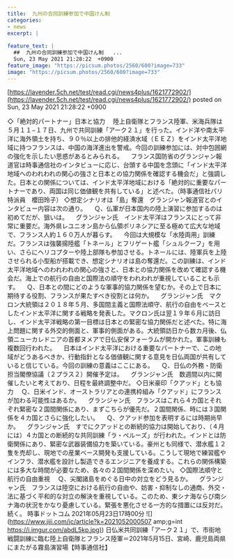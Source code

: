 ```yaml
---
title:  九州の合同訓練参加で中国けん制   
categories:
- news
excerpt: |
  
feature_text: |
  ##  九州の合同訓練参加で中国けん制   ...
  Sun, 23 May 2021 21:28:22  +0900
feature_image: "https://picsum.photos/2560/600?image=733"
image: "https://picsum.photos/2560/600?image=733"
---
```


[https://lavender.5ch.net/test/read.cgi/news4plus/1621772902/](https://lavender.5ch.net/test/read.cgi/news4plus/1621772902/)
posted on Sun, 23 May 2021 21:28:22  +0900

<!--more-->

◇「絶対的パートナー」日本と協力 　陸上自衛隊とフランス陸軍、米海兵隊は５月１１−１７日、九州で共同訓練「アーク２１」を行った。インド洋や南太平洋に海外領土を持ち、９０％以上の排他的経済水域（ＥＥＺ）をインド太平洋地域に持つフランスは、中国の海洋進出を警戒。今回の訓練参加には、対中包囲網の強化を示したい思惑があるとみられる。 　フランス国防省のグランジャン報道官は時事通信社のインタビューに応じ、台頭する中国を念頭に「インド太平洋地域へのわれわれの関心の強さと日本との協力関係を確認する機会だ」と強調した。日本との関係については、インド太平洋地域における「絶対的に重要なパートナーであり、両国は同じ価値観を共有している」と述べた。（時事通信社パリ特派員　櫻田玲子） ◇想定シナリオは「島」奪還　グランジャン報道官とのインタビュー内容は次の通り。 　Ｑ、仏軍が日本国内の陸上演習に参加するのは初めてだが、狙いは。 　グランジャン氏　インド太平洋はフランスにとって非常に重要だ。海外県レユニオン島から仏領ポリネシアに至る極めて広大な地域で、フランス人約１６０万人が暮らす。 　今回は大規模な「水陸両用」訓練だ。フランスは強襲揚陸艦「トネール」とフリゲート艦「シュルクーフ」を用い、さらにヘリコプターや陸上部隊も参加させる。トネールには、陸軍兵を上陸させられる小型船が搭載でき、想定シナリオは島の奪還だ。この訓練は、インド太平洋地域へのわれわれの関心の強さと、日本との協力関係を改めて確認する機会だ。海上での航行の自由と国際法の順守をわれわれが重視していることも示す。 　Ｑ、日本との間にどのような軍事的協力関係を望むか。その上で日本に期待する役割、フランスが果たすべき役割とは何か。 　グランジャン氏　マクロン大統領は２０１８年５月、多国間主義と国際法順守、航行の自由をベースとしたインド太平洋に関する戦略を発表した。マクロン氏は翌１９年６月に訪日し、インド太平洋戦略の第一目標は日本との緊密な協力関係だと述べた。特に海上問題に関する外交的側面と、軍事的側面がある。大統領訪日から数カ月後、仏領ニューカレドニアの首都ヌメアで日仏安保フォーラムが開かれた。軍事訓練も複数回行われた。 　日本はインド太平洋における重要なパートナーで、この地域がどうあるべきか、行動指針となる価値観に関する意見を日仏両国が共有していると信じている。今回の訓練の意義はここにある。 　Ｑ、日仏の外務・防衛担当閣僚協議（２プラス２）開催予定は。 　グランジャン氏　数週間以内に開催したいと考えており、日程を最終調整中だ。 ◇日米豪印「クアッド」とも協力 　Ｑ、日米インド、オーストラリアとの連携枠組み「クアッド」にフランスが加わる可能性はあるか。 　グランジャン氏　フランスはこれら４カ国とそれぞれ緊密な２国間関係にあり、まずこちらが優先だ。２国間関係、時には３国関係を４カ国とさらに強化したい。 　Ｑ、クアッド参加を表明するには時期尚早か。 　グランジャン氏　すでにクアッドとの断続的協力は開始しており、（４月には）４カ国との断続的な共同訓練「ラ・ペルーズ」が行われた。インドとは防衛関係にあり、緊密な武器装備協力を築いている。豪州とも同様で、潜水艦１２隻を売却し、現地での産業ベース開発も支援している。こうして現地で練習艦やインフラ、潜水艦を設計し製造できるエンジニアを養成する。これらの関係構築には多大な時間が必要なため、各々の２国間関係を深めたい。 ◇国際法順守と航行の自由重視 　Ｑ、尖閣諸島をめぐる日中の対立をどう見るか。 　グランジャン氏　フランスは陸空における航行の自由や、妨害・抑制なしの通商、外交・法に基づく平和的な対立の解決を重視している。このため、東シナ海ならび南シナ海の状況をかなり憂慮している。緊張を悪化させる一方的な措置には反対だ。 続く。 時事ドットコム 2021年05月23日17時00分 ![](https://www.jiji.com/jc/article?k=2021052000507 amp;g=int [https://i.imgur.com/abdL5kp.jpg)](https://i.imgur.com/abdL5kp.jpg)) 日仏米共同訓練「アーク２１」で、市街地戦闘訓練に臨む陸上自衛隊とフランス陸軍＝2021年5月15日、宮崎、鹿児島両県にまたがる霧島演習場【時事通信社】
